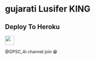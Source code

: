 # gujarati Lusifer KING

## Deploy To Heroku

<a href="https://heroku.com/deploy?template=https://github.com/SIVR1/Txt">
     <img height="30px" src="https://img.shields.io/badge/Deploy%20To%20Heroku-blueviolet?style=for-the-badge&logo=heroku">
  </a>

@GPSC_Ai channel join 😁

